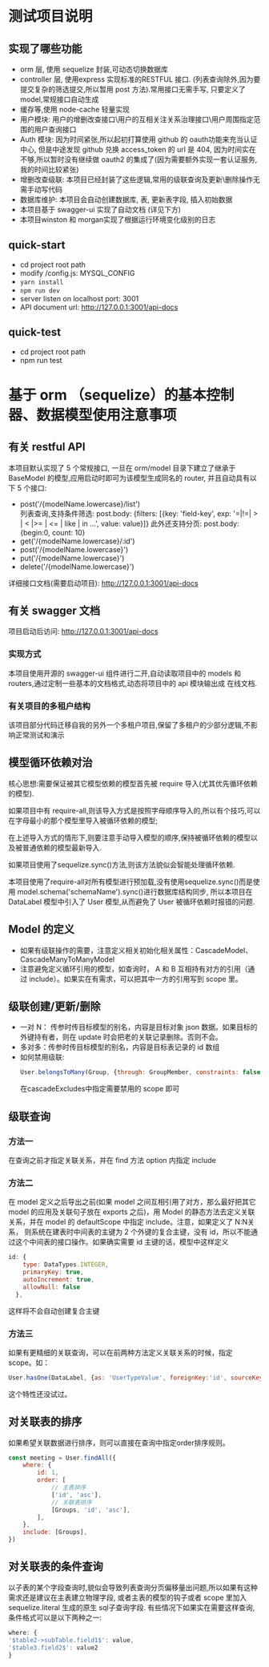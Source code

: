 # 测试项目说明
## 实现了哪些功能
- orm 层, 使用 sequelize 封装,可动态切换数据库
- controller 层, 使用express 实现标准的RESTFUL 接口. (列表查询除外,因为要提交复杂的筛选提交,所以暂用 post 方法).常用接口无需手写,
    只要定义了 model,常规接口自动生成
- 缓存等,使用 node-cache 轻量实现
- 用户模块: 用户的增删改查接口\用户的互相关注关系治理接口\用户周围指定范围的用户查询接口
- Auth 模块: 因为时间紧张,所以起初打算使用 github 的 oauth功能来充当认证中心, 但是中途发现 github 兑换 access_token 的 url 是 404,
   因为时间实在不够,所以暂时没有继续做 oauth2 的集成了(因为需要额外实现一套认证服务,我的时间比较紧张)
- 增删改查级联: 本项目已经封装了这些逻辑,常用的级联查询及更新\删除操作无需手动写代码
- 数据库维护: 本项目会自动创建数据库, 表, 更新表字段, 插入初始数据
- 本项目基于 swagger-ui 实现了自动文档 (详见下方)
- 本项目winston 和 morgan实现了根据运行环境变化级别的日志

## quick-start
- cd project root path
- modify /config.js: MYSQL_CONFIG
- `yarn install`
- `npm run dev`
- server listen on localhost port: 3001
- API document url: http://127.0.0.1:3001/api-docs

## quick-test
- cd project root path
- npm run test

# 基于 orm （sequelize）的基本控制器、数据模型使用注意事项

## 有关 restful API
本项目默认实现了 5 个常规接口, 一旦在 orm/model 目录下建立了继承于 BaseModel 的模型,应用启动时即可为该模型生成同名的 router,
并且自动具有以下 5 个接口:
- post('/{modelName.lowercase}/list')  
    列表查询,支持条件筛选: 
    post.body: {filters: [{key: 'field-key', exp: '=|!=| > | < |>= | <= | like | in ...', value: value}]}
    此外还支持分页: post.body: {begin:0, count: 10}
- get('/{modelName.lowercase}/:id')
- post('/{modelName.lowercase}')
- put('/{modelName.lowercase}')
- delete('/{modelName.lowercase}')

详细接口文档(需要启动项目):  http://127.0.0.1:3001/api-docs

## 有关 swagger 文档
项目启动后访问: http://127.0.0.1:3001/api-docs
### 实现方式
本项目使用开源的 swagger-ui 组件进行二开,自动读取项目中的 models 和 routers,通过定制一些基本的文档格式,动态将项目中的 api 模块输出成
在线文档.

### 有关项目的多租户结构
该项目部分代码迁移自我的另外一个多租户项目,保留了多租户的少部分逻辑,不影响正常测试和演示


## 模型循环依赖对治
核心思想:需要保证被其它模型依赖的模型首先被 require 导入(尤其优先循环依赖的模型).

如果项目中有 require-all,则该导入方式是按照字母顺序导入的,所以有个技巧,可以在字母最小的那个模型里导入被循环依赖的模型;

在上述导入方式的情形下,则要注意手动导入模型的顺序,保持被循环依赖的模型以及被普通依赖的模型最新导入.

如果项目使用了sequelize.sync()方法,则该方法貌似会智能处理循环依赖.

本项目使用了require-all对所有模型进行预加载,没有使用sequelize.sync()而是使用 model.schema('schemaName').sync()进行数据库结构同步,
所以本项目在 DataLabel 模型中引入了 User 模型,从而避免了 User 被循环依赖时报错的问题.
## Model 的定义
- 如果有级联操作的需要，注意定义相关初始化相关属性：CascadeModel、CascadeManyToManyModel
- 注意避免定义循环引用的模型，如查询时， A 和 B 互相持有对方的引用（通过 include）。如果实在有需求，可以把其中一方的引用写到 scope 里。
## 级联创建/更新/删除
- 一对 N： 传参时传目标模型的别名，内容是目标对象 json 数据。如果目标的外键持有者，则在 update 时会把老的关联记录删除。否则不会。
- 多对多：传参时传目标模型的别名，内容是目标表记录的 id 数组
- 如何禁用级联:
    ``` javascript
    User.belongsToMany(Group, {through: GroupMember, constraints: false, cascadeExcludes: ['create', 'update']})
    ```
  在cascadeExcludes中指定需要禁用的 scope 即可
## 级联查询
### 方法一
在查询之前才指定关联关系，并在 find 方法 option 内指定 include
### 方法二
在 model 定义之后导出之前(如果 model 之间互相引用了对方，那么最好把其它 model 的应用及关联句子放在 exports 之后)，用 Model 的静态方法去定义关联关系，并在 model 的 defaultScope 中指定 include。注意，如果定义了 N:N关系，
则系统在建表时中间表的主键为 2 个外键的复合主键，没有 id，所以不能通过这个中间表的接口操作。如果确实需要 id 主键的话，模型中这样定义
```javascript
id: {
    type: DataTypes.INTEGER,
    primaryKey: true,
    autoIncrement: true,
    allowNull: false
  },
```
这样将不会自动创建复合主键
### 方法三
如果有更精细的关联查询，可以在前两种方法定义关联关系的时候，指定 scope。如：
```javascript
User.hasOne(DataLabel, {as: 'UserTypeValue', foreignKey:'id', sourceKey: 'UserType', constraints: false, scope: 'findUserType'})
```
这个特性还没试过。
## 对关联表的排序
如果希望关联数据进行排序，则可以直接在查询中指定order排序规则。
```javascript
const meeting = User.findAll({
    where: {
        id: 1,
        order: [
            // 主表排序
            ['id', 'asc'],
            // 关联表排序
            [Groups, 'id', 'asc'],
        ],
    },
    include: [Groups],
})
```
## 对关联表的条件查询
以子表的某个字段查询时,貌似会导致列表查询分页偏移量出问题,所以如果有这种需求还是建议在主表建立物理字段,
或者主表的模型的钩子或者 scope 里加入 sequelize.literal 生成的原生 sql子查询字段.
有些情况下如果实在需要这样查询, 条件格式可以是以下两种之一:
```javascript
where: {
'$table2->subTable.field1$': value,
'$table3.field2$': value2
}
```

